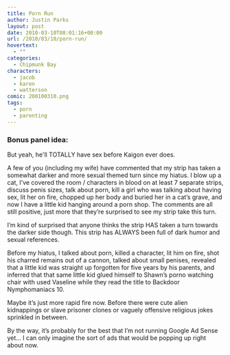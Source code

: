 ```yaml
---
title: Porn Run
author: Justin Parks
layout: post
date: 2010-03-10T08:01:16+00:00
url: /2010/03/10/porn-run/
hovertext:
  - ""
categories:
  - Chipmunk Bay
characters:
  - jacob
  - karen
  - watterson
comic: 200100310.png 
tags:
  - porn
  - parenting
---
```

### Bonus panel idea:
But yeah, he'll TOTALLY have sex before Kaigon ever does.


A few of you (including my wife) have commented that my strip has taken a somewhat darker and more sexual themed turn since my hiatus. I blow up a cat, I&#8217;ve covered the room / characters in blood on at least 7 separate strips, discuss penis sizes, talk about porn, kill a girl who was talking about having sex, lit her on fire, chopped up her body and buried her in a cat&#8217;s grave, and now I have a little kid hanging around a porn shop. The comments are all still positive, just more that they&#8217;re surprised to see my strip take this turn. 

I&#8217;m kind of surprised that anyone thinks the strip HAS taken a turn towards the darker side though. This strip has ALWAYS been full of dark humor and sexual references.

Before my hiatus, I talked about porn, killed a character, lit him on fire, shot his charred remains out of a cannon, talked about small penises, revealed that a little kid was straight up forgotten for five years by his parents, and inferred that that same little kid glued himself to Shawn&#8217;s porno watching chair with used Vaseline while they read the title to Backdoor Nymphomaniacs 10.

Maybe it&#8217;s just more rapid fire now. Before there were cute alien kidnappings or slave prisoner clones or vaguely offensive religious jokes sprinkled in between. 

By the way, it&#8217;s probably for the best that I&#8217;m not running Google Ad Sense yet&#8230; I can only imagine the sort of ads that would be popping up right about now.